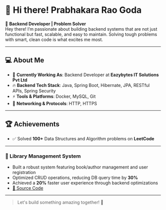 # 👋 Hi there! Prabhakara Rao Goda

🚀 **Backend Developer | Problem Solver**  
Hey there! I’m passionate about building backend systems that are not just functional but fast, scalable, and easy to maintain. Solving tough problems with smart, clean code is what excites me most.

---

## 💻 About Me

- 🎯 **Currently Working As**: Backend Developer at **Eazybytes IT Solutions Pvt Ltd**  
- 🔥 **Backend Tech Stack**: Java, Spring Boot, Hibernate, JPA, RESTful APIs, Spring Security  
- ⚡ **Tools & Platforms**: Docker, MySQL, Git  
- 📡 **Networking & Protocols**: HTTP, HTTPS

---

## 🏆 Achievements

- ✅ Solved **100+** Data Structures and Algorithm problems on **LeetCode**   

---

### 🔹 Library Management System  
- Built a robust system featuring book/author management and user registration  
- Optimized CRUD operations, reducing DB query time by **30%**  
- Achieved a **20%** faster user experience through backend optimizations  
- [🔗 Source Code](https://github.com/PrabhaKar-Rao/Library-Management-System)  

---

> Let's build something amazing together! 🚀
